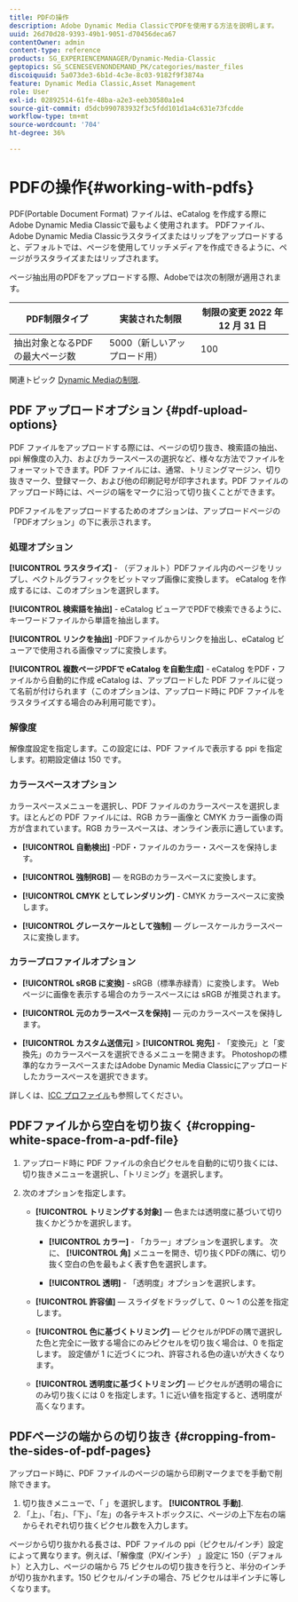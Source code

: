 ```yaml
---
title: PDFの操作
description: Adobe Dynamic Media ClassicでPDFを使用する方法を説明します。
uuid: 26d70d28-9393-49b1-9051-d70456deca67
contentOwner: admin
content-type: reference
products: SG_EXPERIENCEMANAGER/Dynamic-Media-Classic
geptopics: SG_SCENESEVENONDEMAND_PK/categories/master_files
discoiquuid: 5a073de3-6b1d-4c3e-8c03-9182f9f3874a
feature: Dynamic Media Classic,Asset Management
role: User
exl-id: 02892514-61fe-48ba-a2e3-eeb30580a1e4
source-git-commit: d5dcb990783932f3c5fdd101d1a4c631e73fcdde
workflow-type: tm+mt
source-wordcount: '704'
ht-degree: 36%

---
```


# PDFの操作{#working-with-pdfs}

PDF(Portable Document Format) ファイルは、eCatalog を作成する際にAdobe Dynamic Media Classicで最もよく使用されます。 PDFファイル、Adobe Dynamic Media Classicラスタライズまたはリップをアップロードすると、デフォルトでは、ページを使用してリッチメディアを作成できるように、ページがラスタライズまたはリップされます。

ページ抽出用のPDFをアップロードする際、Adobeでは次の制限が適用されます。

| PDF制限タイプ | 実装された制限 | 制限の変更 2022 年 12 月 31 日 |
| --- | --- | --- |
| 抽出対象となるPDFの最大ページ数 | 5000（新しいアップロード用） | 100 |

関連トピック [Dynamic Mediaの制限](/help/limitations.md).

## PDF アップロードオプション {#pdf-upload-options}

PDF ファイルをアップロードする際には、ページの切り抜き、検索語の抽出、ppi 解像度の入力、およびカラースペースの選択など、様々な方法でファイルをフォーマットできます。PDF ファイルには、通常、トリミングマージン、切り抜きマーク、登録マーク、および他の印刷記号が印字されます。PDF ファイルのアップロード時には、ページの端をマークに沿って切り抜くことができます。

PDFファイルをアップロードするためのオプションは、アップロードページの「PDFオプション」の下に表示されます。

### 処理オプション

**[!UICONTROL ラスタライズ]** - （デフォルト）PDFファイル内のページをリップし、ベクトルグラフィックをビットマップ画像に変換します。 eCatalog を作成するには、このオプションを選択します。

**[!UICONTROL 検索語を抽出]** - eCatalog ビューアでPDFで検索できるように、キーワードファイルから単語を抽出します。

**[!UICONTROL リンクを抽出]** -PDFファイルからリンクを抽出し、eCatalog ビューアで使用される画像マップに変換します。

**[!UICONTROL 複数ページPDFで eCatalog を自動生成]** - eCatalog をPDF・ファイルから自動的に作成 eCatalog は、アップロードした PDF ファイルに従って名前が付けられます（このオプションは、アップロード時に PDF ファイルをラスタライズする場合のみ利用可能です）。

### 解像度

解像度設定を指定します。この設定には、PDF ファイルで表示する ppi を指定します。初期設定値は 150 です。

### カラースペースオプション

カラースペースメニューを選択し、PDF ファイルのカラースペースを選択します。ほとんどの PDF ファイルには、RGB カラー画像と CMYK カラー画像の両方が含まれています。RGB カラースペースは、オンライン表示に適しています。

* **[!UICONTROL 自動検出]** -PDF・ファイルのカラー・スペースを保持します。

* **[!UICONTROL 強制RGB]**  — をRGBのカラースペースに変換します。

* **[!UICONTROL CMYK としてレンダリング]** - CMYK カラースペースに変換します。

* **[!UICONTROL グレースケールとして強制]**  — グレースケールカラースペースに変換します。

### カラープロファイルオプション

* **[!UICONTROL sRGB に変換]** - sRGB（標準赤緑青）に変換します。 Web ページに画像を表示する場合のカラースペースには sRGB が推奨されます。

* **[!UICONTROL 元のカラースペースを保持]**  — 元のカラースペースを保持します。

* **[!UICONTROL カスタム送信元]** > **[!UICONTROL 宛先]** - 「変換元」と「変換先」のカラースペースを選択できるメニューを開きます。 Photoshopの標準的なカラースペースまたはAdobe Dynamic Media Classicにアップロードしたカラースペースを選択できます。

詳しくは、[ICC プロファイル](/help/icc-profiles.md#icc_profiles)も参照してください。

## PDFファイルから空白を切り抜く {#cropping-white-space-from-a-pdf-file}

1. アップロード時に PDF ファイルの余白ピクセルを自動的に切り抜くには、切り抜きメニューを選択し、「トリミング」を選択します。
1. 次のオプションを指定します。

   * **[!UICONTROL トリミングする対象]**  — 色または透明度に基づいて切り抜くかどうかを選択します。

      * **[!UICONTROL カラー]** - 「カラー」オプションを選択します。 次に、 **[!UICONTROL 角]** メニューを開き、切り抜くPDFの隅に、切り抜く空白の色を最もよく表す色を選択します。

      * **[!UICONTROL 透明]** - 「透明度」オプションを選択します。
   * **[!UICONTROL 許容値]**  — スライダをドラッグして、0 ～ 1 の公差を指定します。

   * **[!UICONTROL 色に基づくトリミング]**  — ピクセルがPDFの隅で選択した色と完全に一致する場合にのみピクセルを切り抜く場合は、0 を指定します。 設定値が 1 に近づくにつれ、許容される色の違いが大きくなります。

   * **[!UICONTROL 透明度に基づくトリミング]**  — ピクセルが透明の場合にのみ切り抜くには 0 を指定します。1 に近い値を指定すると、透明度が高くなります。


## PDFページの端からの切り抜き {#cropping-from-the-sides-of-pdf-pages}

アップロード時に、PDF ファイルのページの端から印刷マークまでを手動で削除できます。

1. 切り抜きメニューで、「 」を選択します。 **[!UICONTROL 手動]**.
1. 「上」、「右」、「下」、「左」の各テキストボックスに、ページの上下左右の端からそれぞれ切り抜くピクセル数を入力します。

ページから切り抜かれる長さは、PDF ファイルの ppi（ピクセル/インチ）設定によって異なります。例えば、「解像度（PX/インチ） 」設定に 150（デフォルト）と入力し、ページの端から 75 ピクセルの切り抜きを行うと、半分のインチが切り抜かれます。150 ピクセル/インチの場合、75 ピクセルは半インチに等しくなります。
